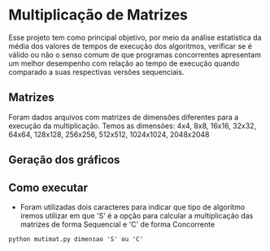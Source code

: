 # Multiplicação de Matrizes

Esse projeto tem como principal objetivo, por meio da análise estatística da média dos valores de tempos de execução dos algoritmos, verificar se é válido ou não o senso comum de que programas concorrentes apresentam um melhor desempenho com relação ao tempo de execução quando comparado a suas respectivas versões sequenciais. 

## Matrizes

Foram dados arquivos com matrizes de dimensões diferentes para a execução da multiplicação.
Temos as dimensões: 4x4, 8x8, 16x16, 32x32, 64x64, 128x128, 256x256, 512x512, 1024x1024, 2048x2048

## Geração dos gráficos

## Como executar

* Foram utilizadas dois caracteres para indicar que tipo de algoritmo iremos utilizar em que 'S' é a opção para calcular a multiplicação das matrizes de forma Sequencial e 'C' de forma Concorrente

```python mutimat.py dimensao 'S' ou 'C'```

